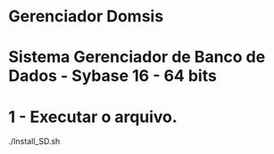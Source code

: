 # Gerenciador Domsis
# Sistema Gerenciador de Banco de Dados - Sybase 16 - 64 bits

# 1 - Executar o arquivo.
./Install_SD.sh
